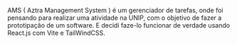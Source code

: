 AMS ( Aztra Management System ) é um gerenciador de tarefas, onde foi pensando para realizar uma atividade na UNIP, com o objetivo de fazer a prototipação de um software. E decidi faze-lo funcionar de verdade usando React.js com Vite e TailWindCSS.